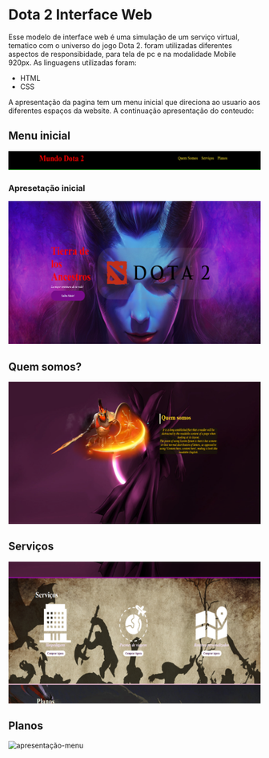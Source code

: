 # Dota 2 Interface Web
Esse modelo de interface web é uma simulação de um serviço virtual, tematico com o universo do jogo Dota 2.
foram utilizadas diferentes aspectos de responsibidade, para tela de pc e na modalidade Mobile 920px.
As linguagens utilizadas foram:
- HTML
- CSS 

A apresentação da pagina tem um menu inicial que direciona ao usuario aos diferentes espaços da website.
A continuação apresentação do conteudo:
## Menu inicial 

![apresentação-menu](images/presentacion.png)

### Apresetação inicial
![apresentação-menu](images/presentacion1.png)
## Quem somos?
![apresentação-menu](images/presentacionspectre.png)
## Serviços
![apresentação-menu](images/servicosplanos.png)

## Planos

![apresentação-menu](C:\Users\carlo\OneDrive\Documentos\Programación\Projetos\dota2-interfaceweb\images\dota5.png)
